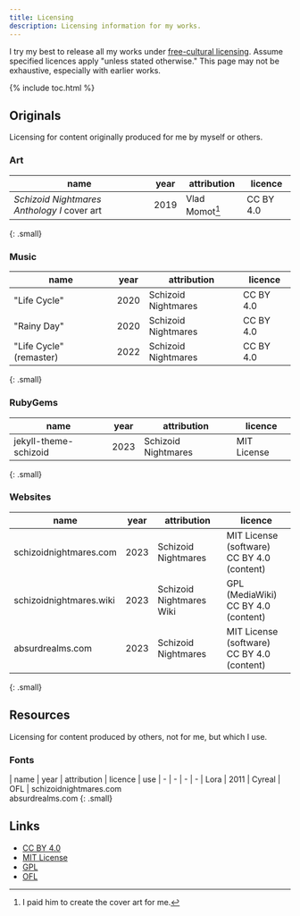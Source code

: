 ```yaml
---
title: Licensing
description: Licensing information for my works.
---
```


I try my best to release all my works under <a href="https://freedomdefined.org/Definition" target="_blank">free-cultural licensing</a>. Assume specified licences apply "unless stated otherwise." This page may not be exhaustive, especially with earlier works.

{% include toc.html %}

## Originals
Licensing for content originally produced for me by myself or others.

### Art

<div class="table">

| name | year | attribution | licence
| - | - | - | -
| *Schizoid Nightmares Anthology I* cover art | 2019 | Vlad Momot[^1] | CC BY 4.0
{: .small}

</div>

### Music

<div class="table">

| name | year | attribution | licence
| - | - | - | -
| "Life Cycle" | 2020 | Schizoid Nightmares | CC BY 4.0
| "Rainy Day" | 2020 | Schizoid Nightmares | CC BY 4.0
| "Life Cycle" (remaster) | 2022 | Schizoid Nightmares | CC BY 4.0
{: .small}

</div>

### RubyGems

<div class="table">

| name | year | attribution | licence
| - | - | - | -
jekyll-theme-schizoid | 2023 | Schizoid Nightmares | <span class="nbText">MIT License</span>
{: .small}

</div>

### Websites

<div class="table">

| name | year | attribution | licence
| - | - | - | -
| schizoidnightmares.com | 2023 | Schizoid Nightmares | <span class="nbText">MIT License (software)</span><br><span class="nbText">CC BY 4.0 (content)</span>
| schizoidnightmares.wiki | 2023 | Schizoid Nightmares Wiki | <span class="nbText">GPL (MediaWiki)</span><br><span class="nbText">CC BY 4.0 (content)</span>
| absurdrealms.com | 2023 | Schizoid Nightmares | <span class="nbText">MIT License (software)</span><br><span class="nbText">CC BY 4.0 (content)</span>
{: .small}

</div>

## Resources
Licensing for content produced by others, not for me, but which I use.

### Fonts

<div class="table">

| name | year | attribution | licence | use
| - | - | - | -
| Lora | 2011 | Cyreal | OFL | schizoidnightmares.com<br>absurdrealms.com
{: .small}

</div>

## Links
- <a href="https://creativecommons.org/licenses/by/4.0/" target="_blank">CC BY 4.0</a>
- <a href="https://choosealicense.com/licenses/mit/" target="_blank">MIT License</a>
- <a href="https://www.gnu.org/licenses/gpl-3.0.html" target="_blank">GPL</a>
- <a href="https://scripts.sil.org/cms/scripts/page.php?item_id=OFL_web" target="_blank">OFL</a>

[^1]: I paid him to create the cover art for me.